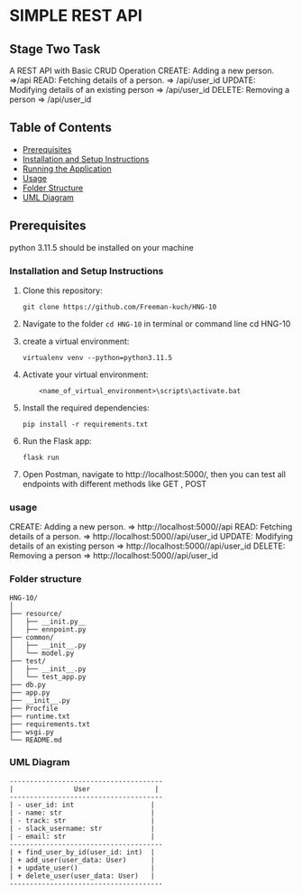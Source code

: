 # SIMPLE REST API

## Stage Two Task
A REST API with Basic CRUD Operation
CREATE: Adding a new person.  =>/api
READ: Fetching details of a person.  => /api/user_id
UPDATE: Modifying details of an existing person => /api/user_id
DELETE: Removing a person => /api/user_id
## Table of Contents

- [Prerequisites](#prerequisites)
- [Installation and Setup Instructions](#installation-and-setup-instructions)
- [Running the Application](#running-the-application)
- [Usage](#usage)
- [Folder Structure](#folder-structure)
- [UML Diagram](#UML-Diagram)

## Prerequisites
python 3.11.5 should be installed on your machine


### Installation and Setup Instructions

1. Clone this repository:

   ```shell
   git clone https://github.com/Freeman-kuch/HNG-10
   ```

2. Navigate to the folder `cd HNG-10` in terminal or command line
   cd HNG-10

3. create a virtual environment:

    ```shell
    virtualenv venv --python=python3.11.5
    ```

4. Activate your virtual environment:

    ```shell
        <name_of_virtual_environment>\scripts\activate.bat
    ```

5. Install the required dependencies:

    ```shell
    pip install -r requirements.txt
    ```

6. Run the Flask app:
    ```shell
    flask run
    ```

7. Open Postman, navigate to http://localhost:5000/, then you can test all endpoints with different methods like GET , POST

### usage
CREATE: Adding a new person.  => http://localhost:5000//api
READ: Fetching details of a person.  => http://localhost:5000//api/user_id
UPDATE: Modifying details of an existing person => http://localhost:5000//api/user_id
DELETE: Removing a person => http://localhost:5000//api/user_id


### Folder structure
```
HNG-10/
│
├── resource/
│   ├── __init.py__
│   ├── ennpoint.py
├── common/
│   ├── __init__.py
│   └── model.py
├── test/
│   ├── __init__.py
│   └── test_app.py
├── db.py
├── app.py
├── __init__.py
├── Procfile
├── runtime.txt
├── requirements.txt
├── wsgi.py
└── README.md
```

### UML Diagram
```
--------------------------------------
|               User                |
--------------------------------------
| - user_id: int                   |
| - name: str                      |
| - track: str                     |
| - slack_username: str            |
| - email: str                     |
--------------------------------------
| + find_user_by_id(user_id: int)  |
| + add_user(user_data: User)      |
| + update_user()                  |
| + delete_user(user_data: User)   |
--------------------------------------
```
